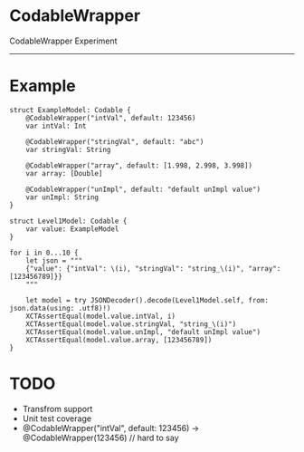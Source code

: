 # CodableWrapper
CodableWrapper Experiment

---

# Example

```
struct ExampleModel: Codable {
    @CodableWrapper("intVal", default: 123456)
    var intVal: Int

    @CodableWrapper("stringVal", default: "abc")
    var stringVal: String
    
    @CodableWrapper("array", default: [1.998, 2.998, 3.998])
    var array: [Double]
    
    @CodableWrapper("unImpl", default: "default unImpl value")
    var unImpl: String
}

struct Level1Model: Codable {
    var value: ExampleModel
}
```

```
for i in 0...10 {
    let json = """
    {"value": {"intVal": \(i), "stringVal": "string_\(i)", "array": [123456789]}}
    """

    let model = try JSONDecoder().decode(Level1Model.self, from: json.data(using: .utf8)!)
    XCTAssertEqual(model.value.intVal, i)
    XCTAssertEqual(model.value.stringVal, "string_\(i)")
    XCTAssertEqual(model.value.unImpl, "default unImpl value")
    XCTAssertEqual(model.value.array, [123456789])
}
```

# TODO
* Transfrom support
* Unit test coverage
* @CodableWrapper("intVal", default: 123456) ->  @CodableWrapper(123456)  // hard to say
